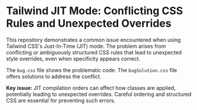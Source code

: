 # Tailwind JIT Mode: Conflicting CSS Rules and Unexpected Overrides

This repository demonstrates a common issue encountered when using Tailwind CSS's Just-In-Time (JIT) mode.  The problem arises from conflicting or ambiguously structured CSS rules that lead to unexpected style overrides, even when specificity appears correct.

The `bug.css` file shows the problematic code.  The `bugSolution.css` file offers solutions to address the conflict.

**Key issue:** JIT compilation orders can affect how classes are applied, potentially leading to unexpected overrides.  Careful ordering and structured CSS are essential for preventing such errors. 